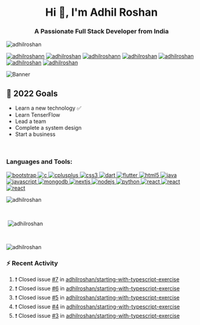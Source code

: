 <h1 align="center">Hi 👋, I'm Adhil Roshan</h1>
<h3 align="center">A Passionate Full Stack Developer from India</h3>

<p align="left"> <img src="https://komarev.com/ghpvc/?username=adhilroshan&label=Profile%20views&color=1da1f2&style=for-the-badge" alt="adhilroshan" /> </p>

<p align="left">
<!-- TWITTER -->
<a href="https://twitter.com/adhilroshann" target="blank"><img src="https://img.shields.io/badge/Twitter-1DA1F2?style=for-the-badge&logo=twitter&logoColor=white" alt="adhilroshann" /></a>
<!-- LINKEDIN -->
<a href="https://www.linkedin.com/in/adhilroshan/" target="blank"><img src="https://img.shields.io/badge/LinkedIn-0077B5?style=for-the-badge&logo=linkedin&logoColor=white" alt="adhilroshan" /></a>
<!-- INSTAGRAM -->
<a href="https://instagram.com/adhilroshann" target="blank"><img src="https://img.shields.io/badge/Instagram-E4405F?style=for-the-badge&logo=instagram&logoColor=white" alt="adhilroshann" /></a>
<!-- MEDIUM -->
<a href="https://medium.com/@adhilroshan" target="blank"><img src="https://img.shields.io/badge/Medium-12100E?style=for-the-badge&logo=medium&logoColor=white" alt="adhilroshan" /></a>
<!-- DEV.TO -->
<a href="https://dev.to/adhilroshan" target="blank"><img src="https://img.shields.io/badge/dev.to-0A0A0A?style=for-the-badge&logo=dev.to&logoColor=white" alt="adhilroshan" /></a>
<!-- DISCORD -->
<a href="https://discord.com/channels/AdhilRoshan#6661" target="blank"><img src="https://img.shields.io/badge/Discord-7289DA?style=for-the-badge&logo=discord&logoColor=white" alt="adhilroshan" /></a>
<!-- TELEGRAM -->
<a href="https://t.me/adhil_roshan" target="blank"><img src="https://img.shields.io/badge/Telegram-2CA5E0?style=for-the-badge&logo=telegram&logoColor=white" alt="adhilroshan" /></a>
</p>

![Banner](https://d1csarkz8obe9u.cloudfront.net/posterpreviews/green-roads-quote-tumblr-banner-design-template-058f202261f4be0f0794702e56e92271_screen.jpg?ts=1566595840)

## 🥅 2022 Goals

- Learn a new technology ✅
- Learn TenserFlow
- Lead a team
- Complete a system design
- Start a business
  
<br />

<!-- >If you want something you've never had, you must be willing to do something you've never done. -->
<!-- Thomas jefferson -->

<h3 align="left">Languages and Tools:</h3>

<p align="left"><a href="https://getbootstrap.com" target="_blank" rel="noreferrer"> <img src="https://img.shields.io/badge/Bootstrap-563D7C?style=for-the-badge&logo=bootstrap&logoColor=white" alt="bootstrap" /> </a>
<!-- C -->
<a href="https://www.cprogramming.com/" target="_blank" rel="noreferrer"> <img src="https://img.shields.io/badge/C-00599C?style=for-the-badge&logo=c&logoColor=white" alt="c"/> </a>
<!-- C++ -->
<a href="https://www.w3schools.com/cpp/" target="_blank" rel="noreferrer"> <img src="https://img.shields.io/badge/C%2B%2B-00599C?style=for-the-badge&logo=c%2B%2B&logoColor=white" alt="cplusplus"/> </a>
<!-- CSS -->
<a href="https://www.w3schools.com/css/" target="_blank" rel="noreferrer"> <img src="https://img.shields.io/badge/CSS3-1572B6?style=for-the-badge&logo=css3&logoColor=white" alt="css3"/> </a>
<!-- DART -->
<a href="https://dart.dev" target="_blank" rel="noreferrer"> <img src="https://img.shields.io/badge/Dart-0175C2?style=for-the-badge&logo=dart&logoColor=white" alt="dart" /> </a>
<!-- FLUTTER -->
<a href="https://flutter.dev" target="_blank" rel="noreferrer"> <img src="https://img.shields.io/badge/Flutter-02569B?style=for-the-badge&logo=flutter&logoColor=white" alt="flutter"/> </a>
<!-- HTML -->
<a href="https://www.w3.org/html/" target="_blank" rel="noreferrer"> <img src="https://img.shields.io/badge/HTML5-E34F26?style=for-the-badge&logo=html5&logoColor=white" alt="html5"/> </a>
<!-- JAVA -->
<a href="https://www.java.com" target="_blank" rel="noreferrer"> <img src="https://img.shields.io/badge/Java-ED8B00?style=for-the-badge&logo=java&logoColor=white" alt="java"/> </a>
<!-- JAVASCRIPT -->
<a href="https://developer.mozilla.org/en-US/docs/Web/JavaScript" target="_blank" rel="noreferrer"> <img src="https://img.shields.io/badge/JavaScript-F7DF1E?style=for-the-badge&logo=javascript&logoColor=black" alt="javascript"/> </a>
<!-- MONGODB -->
<a href="https://www.mongodb.com/" target="_blank" rel="noreferrer"> <img src="https://img.shields.io/badge/MongoDB-4EA94B?style=for-the-badge&logo=mongodb&logoColor=white" alt="mongodb"/> </a>
<!-- NEXTJS -->
<a href="https://nextjs.org/" target="_blank" rel="noreferrer"> <img src="https://img.shields.io/badge/next.js-000000?style=for-the-badge&logo=nextdotjs&logoColor=white" alt="nextjs"/> </a>
<!-- NODEJS -->
<a href="https://nodejs.org" target="_blank" rel="noreferrer"> <img src="https://img.shields.io/badge/Node.js-43853D?style=for-the-badge&logo=node.js&logoColor=white" alt="nodejs"/> </a>
<!-- PYTHON -->
<a href="https://www.python.org" target="_blank" rel="noreferrer"> <img src="https://img.shields.io/badge/Python-3776AB?style=for-the-badge&logo=python&logoColor=white" alt="python" /> </a>
<!-- REACT -->
<a href="https://reactjs.org/" target="_blank" rel="noreferrer"> <img src="https://img.shields.io/badge/React-20232A?style=for-the-badge&logo=react&logoColor=61DAFB" alt="react"/> </a>
<!-- Svelte -->
<a href="https://svelte.dev/" target="_blank" rel="noreferrer"> <img src="https://img.shields.io/badge/svelte-%23f1413d.svg?style=for-the-badge&logo=svelte&logoColor=white" alt="react"/> </a>
<!-- Tailwind CSS -->
<a href="https://tailwindcss.com" target="_blank" rel="noreferrer"> <img src="https://img.shields.io/badge/tailwindcss-%2338B2AC.svg?style=for-the-badge&logo=tailwind-css&logoColor=white" alt="react"/> </a>
</p>

<p><img align="center" src="https://github-readme-stats.vercel.app/api/top-langs?username=adhilroshan&show_icons=true&locale=en&layout=compact&theme=dark&" alt="adhilroshan" /></p>

<br />

<p>&nbsp;<img align="center" src="https://github-readme-stats.vercel.app/api?username=adhilroshan&show_icons=true&locale=en&theme=dark" alt="adhilroshan" /></p>
<br />
<p><img align="center" src="https://github-readme-streak-stats.herokuapp.com/?user=adhilroshan&theme=dark&" alt="adhilroshan" /></p>

<!-- <details>
  <summary>:zap: Recent GitHub Activity</summary>
  

</details> -->

### :zap: Recent Activity

<!--START_SECTION:activity-->
1. ❗️ Closed issue [#7](https://github.com/adhilroshan/starting-with-typescript-exercise/issues/7) in [adhilroshan/starting-with-typescript-exercise](https://github.com/adhilroshan/starting-with-typescript-exercise)
2. ❗️ Closed issue [#6](https://github.com/adhilroshan/starting-with-typescript-exercise/issues/6) in [adhilroshan/starting-with-typescript-exercise](https://github.com/adhilroshan/starting-with-typescript-exercise)
3. ❗️ Closed issue [#5](https://github.com/adhilroshan/starting-with-typescript-exercise/issues/5) in [adhilroshan/starting-with-typescript-exercise](https://github.com/adhilroshan/starting-with-typescript-exercise)
4. ❗️ Closed issue [#4](https://github.com/adhilroshan/starting-with-typescript-exercise/issues/4) in [adhilroshan/starting-with-typescript-exercise](https://github.com/adhilroshan/starting-with-typescript-exercise)
5. ❗️ Closed issue [#3](https://github.com/adhilroshan/starting-with-typescript-exercise/issues/3) in [adhilroshan/starting-with-typescript-exercise](https://github.com/adhilroshan/starting-with-typescript-exercise)
<!--END_SECTION:activity-->
